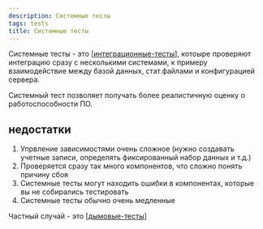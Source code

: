 ```yaml
---
description: Системные тесты
tags: tests
title: Системные тесты
---
```

Системные тесты - это [[интеграционные-тесты]], котоыре проверяют интеграцию сразу с несколькими системами, к примеру взаимодействие между базой данных, стат.файлами и конфигурацией сервера.

Системный тест позволяет получать более реалистичную оценку о работоспособности ПО.

## недостатки

1. Упрвление зависимостями очень сложное (нужно создавать учетные записи, определять фиксированный набор данных и т.д.)
2. Проверяется сразу так много компонентов, что сложно понять причину сбоя
3. Системные тесты могут находить ошибки в компонентах, которые вы не собирались тестировать
4. Системные тесты обычно очень медленные

Частный случай - это [[дымовые-тесты]]

[//begin]: # "Autogenerated link references for markdown compatibility"
[интеграционные-тесты]: интеграционные-тесты "Интеграционные тесты"
[дымовые-тесты]: дымовые-тесты "Дымовые тесты"
[//end]: # "Autogenerated link references"